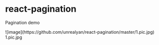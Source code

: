 # react-pagination
Pagination
demo

 <Pagination  pageCount={detailPageNum} queryFunc={this.queryFunc.bind(this)}/>
 ![image](https://github.com/unrealyan/react-pagination/master/1.pic.jpg)
1.pic.jpg
